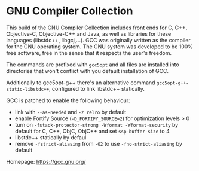 GNU Compiler Collection
=======================

This build of the GNU Compiler Collection includes front ends for C, C++,
Objective-C, Objective-C++ and Java, as well as libraries for these languages
(libstdc++, libgcj,...). GCC was originally written as the compiler for the
GNU operating system. The GNU system was developed to be 100% free software,
free in the sense that it respects the user's freedom.

The commands are prefixed with `gcc5opt` and all files are installed into
directories that won't conflict with you default installation of GCC.

Additionally to gcc5opt-g++ there's an alternative command `gcc5opt-g++-static-libstdc++`,
configured to link libstdc++ statically.

GCC is patched to enable the following behaviour:
 * link with `--as-needed` and `-z relro` by default
 * enable Fortify Source (`-D_FORTIFY_SOURCE=2`) for optimization levels > 0
 * turn on `-fstack-protector-strong -Wformat -Wformat-security` by default
   for C, C++, ObjC, ObjC++ and set `ssp-buffer-size` to 4
 * libstdc++ statically by defaul
 * remove `-fstrict-aliasing` from `-O2` to use `-fno-strict-aliasing` by
   default

Homepage: https://gcc.gnu.org/
